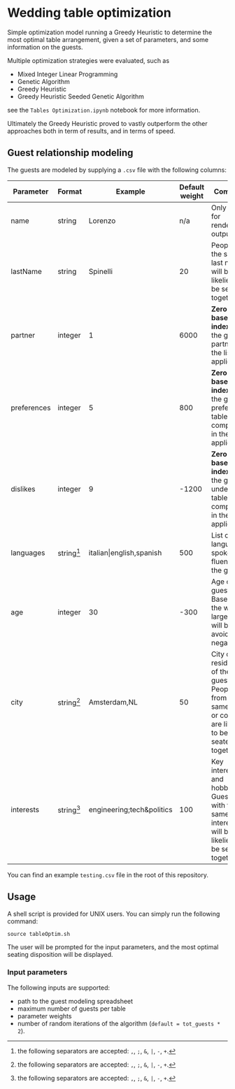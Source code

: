 # Wedding table optimization

Simple optimization model running a Greedy Heuristic to determine the most optimal table arrangement, given a set of parameters, and some information on the guests.

Multiple optimization strategies were evaluated, such as

* Mixed Integer Linear Programming
* Genetic Algorithm
* Greedy Heuristic
* Greedy Heuristic Seeded Genetic Algorithm

see the `Tables Optimization.ipynb` notebook for more information.

Ultimately the Greedy Heuristic proved to vastly outperform the other approaches both in term of results, and in terms of speed.

## Guest relationship modeling

The guests are modeled by supplying a `.csv` file with the following columns:

| Parameter   | Format  | Example                   | Default weight | Comment                                                                                                  |
|-------------|---------|---------------------------|----------------|----------------------------------------------------------------------------------------------------------|
| name        | string  | Lorenzo                   | n/a            | Only used for rendering outputs                                                                          |
| lastName    | string  | Spinelli                  | 20             | People with the same last name will be likelier to be seated together.                                   |
| partner     | integer | 1                         | 6000           | **Zero-based index** of the guest's partner in the list (if applicable).                                 |
| preferences | integer | 5                         |  800           | **Zero-based index**  of the guest's preferred table companion in the list (if applicable).              |
| dislikes    | integer | 9                         | -1200          | **Zero-based index**  of the guest's undesired table companion in the list (if applicable).              |
| languages   | string[^1] | italian\|english,spanish  | 500            | List of languages spoken fluently by the guest.                                                          |
| age         | integer | 30                        | -300           | Age of the guest. Based on the weight, large gaps will be avoided (if negative).                         |
| city        | string[^1] | Amsterdam,NL              | 50             | City of residence of the guest. People from the same city or country are likelier to be seated together. |
| interests   | string[^1] | engineering;tech&politics | 100            | Key interests and hobbies. Guests with the same interests will be likelier to be seated together.        |


[^1]: the following separators are accepted: `,`, `;`, `&`, `|`, `-`, `+`.

You can find an example `testing.csv` file in the root of this repository.

## Usage

A shell script is provided for UNIX users. You can simply run the following command:

```source tableOptim.sh```

The user will be prompted for the input parameters, and the most optimal seating disposition will be displayed.

### Input parameters

The following inputs are supported:

* path to the guest modeling spreadsheet
* maximum number of guests per table
* parameter weights
* number of random iterations of the algorithm (`default = tot_guests * 2`).
